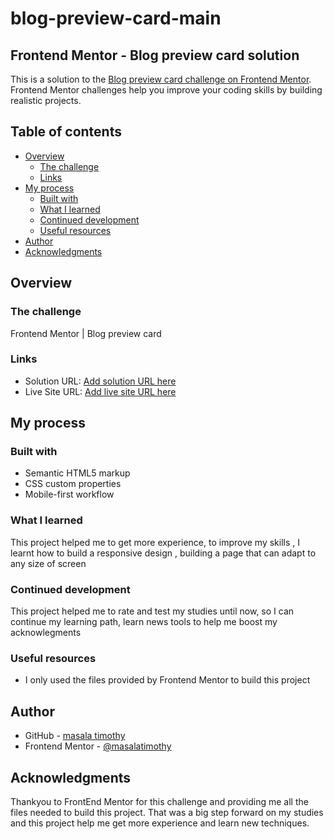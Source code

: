 # blog-preview-card-main
 ## Frontend Mentor - Blog preview card solution

 This is a solution to the [Blog preview card challenge on Frontend Mentor](https://www.frontendmentor.io/challenges/blog-preview-card-ckPaj01IcS). Frontend Mentor challenges help you improve your coding skills by building realistic projects. 

## Table of contents

- [Overview](#overview)
  - [The challenge](#the-challenge)
  - [Links](#links)
- [My process](#my-process)
  - [Built with](#built-with)
  - [What I learned](#what-i-learned)
  - [Continued development](#continued-development)
  - [Useful resources](#useful-resources)
- [Author](#author)
- [Acknowledgments](#acknowledgments)

##  Overview

### The challenge 

Frontend Mentor | Blog preview card

### Links

- Solution URL: [Add solution URL here](https://your-solution-url.com)
- Live Site URL: [Add live site URL here](https://your-live-site-url.com)

## My process

### Built with

- Semantic HTML5 markup
- CSS custom properties
- Mobile-first workflow

### What I learned

This project helped me to get more experience, to improve my skills , I learnt how to build a responsive design , building a page that can adapt to any size of screen

### Continued development

This project helped me to rate  and test my studies until now, so I can continue my learning path, learn news tools to help me boost my acknowlegments

### Useful resources

- I only used the files provided by Frontend Mentor to build this project

## Author

- GitHub - [masala timothy](https://www.github.io/masalatimothy)
- Frontend Mentor - [@masalatimothy](https://www.frontendmentor.io/profile/masalatimothy)

## Acknowledgments

Thankyou to FrontEnd Mentor for this challenge and providing me all the files needed to build this project. That was a big step forward on my studies and this project help me get more experience and learn new techniques. 